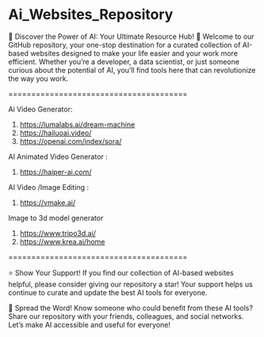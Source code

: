 # Ai_Websites_Repository
🌟 Discover the Power of AI: Your Ultimate Resource Hub! 🌟
Welcome to our GitHub repository, your one-stop destination for a curated collection of AI-based websites designed to make your life easier and your work more efficient. Whether you’re a developer, a data scientist, or just someone curious about the potential of AI, you’ll find tools here that can revolutionize the way you work.

=======================================



Ai Video Generator:

1) https://lumalabs.ai/dream-machine
2) https://hailuoai.video/
3) https://openai.com/index/sora/

AI Animated Video Generator :

1) https://haiper-ai.com/

AI Video /Image Editing :
1) https://vmake.ai/

Image to 3d model generator
1) https://www.tripo3d.ai/
2) https://www.krea.ai/home

=======================================

⭐️ Show Your Support!
If you find our collection of AI-based websites helpful, please consider giving our repository a star! Your support helps us continue to curate and update the best AI tools for everyone.

📢 Spread the Word!
Know someone who could benefit from these AI tools? Share our repository with your friends, colleagues, and social networks. Let’s make AI accessible and useful for everyone!
